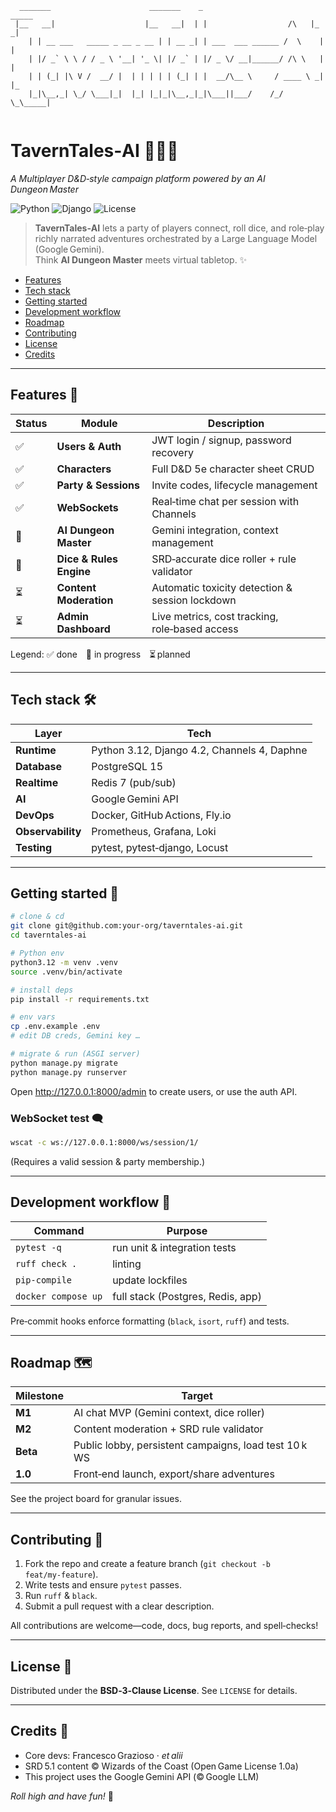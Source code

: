 
```
  _______                      _______    _                         _____ 
 |__   __|                    |__   __|  | |                  /\   |_   _|
    | | __ ___   _____ _ __ _ __ | | __ _| | ___  ___ ______ /  \    | |  
    | |/ _` \ \ / / _ \ '__| '_ \| |/ _` | |/ _ \/ __|______/ /\ \   | |  
    | | (_| |\ V /  __/ |  | | | | | (_| | |  __/\__ \     / ____ \ _| |_ 
    |_|\__,_| \_/ \___|_|  |_| |_|_|\__,_|_|\___||___/    /_/    \_\_____|
                                                            
```

# TavernTales‑AI 🎲🧙‍♂️
*A Multiplayer D&D‑style campaign platform powered by an AI Dungeon Master*

![Python](https://img.shields.io/badge/python-3.12+-blue?logo=python)
![Django](https://img.shields.io/badge/Django-4.2-green?logo=django)
![License](https://img.shields.io/github/license/your‑org/taverntales‑ai)

> **TavernTales‑AI** lets a party of players connect, roll dice, and role‑play
> richly narrated adventures orchestrated by a Large Language Model (Google Gemini).  
> Think **AI Dungeon Master** meets virtual tabletop. ✨

- [Features](#features)
- [Tech stack](#tech-stack)
- [Getting started](#getting-started)
- [Development workflow](#development-workflow)
- [Roadmap](#roadmap)
- [Contributing](#contributing)
- [License](#license)
- [Credits](#credits)

---

## Features 🚀

| Status | Module | Description |
| ------ | ------ | ----------- |
| ✅ | **Users & Auth** | JWT login / signup, password recovery |
| ✅ | **Characters** | Full D&D 5e character sheet CRUD |
| ✅ | **Party & Sessions** | Invite codes, lifecycle management |
| ✅ | **WebSockets** | Real‑time chat per session with Channels |
| 🚧 | **AI Dungeon Master** | Gemini integration, context management |
| 🚧 | **Dice & Rules Engine** | SRD‑accurate dice roller + rule validator |
| ⏳ | **Content Moderation** | Automatic toxicity detection & session lockdown |
| ⏳ | **Admin Dashboard** | Live metrics, cost tracking, role‑based access |

Legend: ✅ done 🚧 in progress ⏳ planned

---

## Tech stack 🛠

| Layer | Tech |
| ----- | ---- |
| **Runtime** | Python 3.12, Django 4.2, Channels 4, Daphne |
| **Database** | PostgreSQL 15 |
| **Realtime** | Redis 7 (pub/sub) |
| **AI** | Google Gemini API |
| **DevOps** | Docker, GitHub Actions, Fly.io |
| **Observability** | Prometheus, Grafana, Loki |
| **Testing** | pytest, pytest‑django, Locust |

---

## Getting started 🐉

```bash
# clone & cd
git clone git@github.com:your‑org/taverntales‑ai.git
cd taverntales‑ai

# Python env
python3.12 -m venv .venv
source .venv/bin/activate

# install deps
pip install -r requirements.txt

# env vars
cp .env.example .env
# edit DB creds, Gemini key …

# migrate & run (ASGI server)
python manage.py migrate
python manage.py runserver
```

Open <http://127.0.0.1:8000/admin> to create users, or use the auth API.

### WebSocket test 🗨️

```bash
wscat -c ws://127.0.0.1:8000/ws/session/1/
```

(Requires a valid session & party membership.)

---

## Development workflow 🧰

| Command | Purpose |
| ------- | ------- |
| `pytest -q` | run unit & integration tests |
| `ruff check .` | linting |
| `pip‑compile` | update lockfiles |
| `docker compose up` | full stack (Postgres, Redis, app) |

Pre‑commit hooks enforce formatting (`black`, `isort`, `ruff`) and tests.

---

## Roadmap 🗺

| Milestone | Target |
| --------- | ------ |
| **M1** | AI chat MVP (Gemini context, dice roller) |
| **M2** | Content moderation + SRD rule validator |
| **Beta** | Public lobby, persistent campaigns, load test 10 k WS |
| **1.0** | Front‑end launch, export/share adventures |

See the project board for granular issues.

---

## Contributing 🤝

1. Fork the repo and create a feature branch (`git checkout -b feat/my‑feature`).
2. Write tests and ensure `pytest` passes.
3. Run `ruff` & `black`.
4. Submit a pull request with a clear description.

All contributions are welcome—code, docs, bug reports, and spell‑checks!

---

## License 📝

Distributed under the **BSD‑3‑Clause License**.  See `LICENSE` for details.

---

## Credits 🙌

* Core devs: Francesco Grazioso · _et alii_
* SRD 5.1 content © Wizards of the Coast (Open Game License 1.0a)
* This project uses the Google Gemini API (© Google LLM)

*Roll high and have fun!* 🎲
